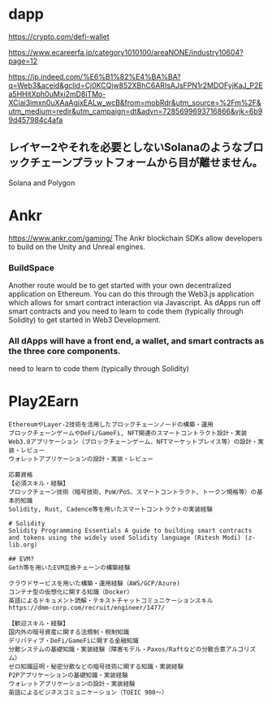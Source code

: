 # dapp
https://crypto.com/defi-wallet

https://www.ecareerfa.jp/category1010100/areaNONE/industry10604?page=12

https://jp.indeed.com/%E6%B1%82%E4%BA%BA?q=Web3&aceid&gclid=Cj0KCQjw852XBhC6ARIsAJsFPN1r2MDOFyjKaJ_P2Ea5HHitXph0uMxi2mD8iTMo-XCiai3imxn0uXAaAgjxEALw_wcB&from=mobRdr&utm_source=%2Fm%2F&utm_medium=redir&utm_campaign=dt&advn=7285699693716866&vjk=6b99d457984c4afa

## レイヤー2やそれを必要としないSolanaのようなブロックチェーンプラットフォームから目が離せません。 
Solana and Polygon

# Ankr
https://www.ankr.com/gaming/
The Ankr blockchain SDKs allow developers to build on the Unity and Unreal engines.

###  BuildSpace
Another route would be to get started with your own decentralized application on Ethereum. You can do this through the Web3.js application which allows for smart contract interaction via Javascript. As dApps run off smart contracts and you need to learn to code them (typically through Solidity) to get started in Web3 Development.
### All dApps will have a front end, a wallet, and smart contracts as the three core components.
need to learn to code them (typically through Solidity)

# Play2Earn

```
EthereumやLayer-2技術を活用したブロックチェーンノードの構築・運用
ブロックチェーンゲームやDeFi/GameFi, NFT関連のスマートコントラクト設計・実装
Web3.0アプリケーション（ブロックチェーンゲーム、NFTマーケットプレイス等）の設計・実装・レビュー
ウォレットアプリケーションの設計・実装・レビュー

応募資格
【必須スキル・経験】
ブロックチェーン技術（暗号技術、PoW/PoS、スマートコントラクト、トークン規格等）の基本的知識
Solidity, Rust, Cadence等を用いたスマートコントラクトの実装経験

# Solidity
Solidity Programming Essentials A guide to building smart contracts and tokens using the widely used Solidity language (Ritesh Modi) (z-lib.org)

## EVM?
Geth等を用いたEVM互換チェーンの構築経験

クラウドサービスを用いた構築・運用経験（AWS/GCP/Azure)
コンテナ型の仮想化に関する知識（Docker）
英語によるドキュメント読解・テキストチャットコミュニケーションスキル
https://dmm-corp.com/recruit/engineer/1477/

【歓迎スキル・経験】
国内外の暗号資産に関する法規制・税制知識
デリバティブ・DeFi/GameFiに関する金融知識
分散システムの基礎知識・実装経験（障害モデル・Paxos/Raftなどの分散合意アルゴリズム）
ゼロ知識証明・秘密分散などの暗号技術に関する知識・実装経験
P2Pアプリケーションの基礎知識・実装経験
ウォレットアプリケーションの設計・実装経験
英語によるビジネスコミュニケーション（TOEIC 900～）
```
